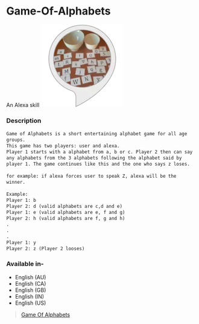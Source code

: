 # Game-Of-Alphabets
An Alexa skill
![image](game_of_alphabets.png)


### Description
```
Game of Alphabets is a short entertaining alphabet game for all age groups. 
This game has two players: user and alexa. 
Player 1 starts with a alphabet from a, b or c. Player 2 then can say any alphabets from the 3 alphabets following the alphabet said by player 1. The game continues like this and the one who says z loses. 

for example: if alexa forces user to speak Z, alexa will be the winner.

Example:
Player 1: b
Player 2: d (valid alphabets are c,d and e)
Player 1: e (valid alphabets are e, f and g)
Player 2: h (valid alphabets are f, g and h)
.
.
.
Player 1: y
Player 2: z (Player 2 looses)
```

### Available in-
- English (AU)
- English (CA)
- English (GB)
- English (IN)
- English (US)

>[Game Of Alphabets](https://www.amazon.in/Mohit-arora-Game-of-Alphabets/dp/B07J9Y4P8F/ref=sr_1_1?s=digital-skills&ie=UTF8&qid=1550774928&sr=1-1&keywords=game+of+alphabets>)
